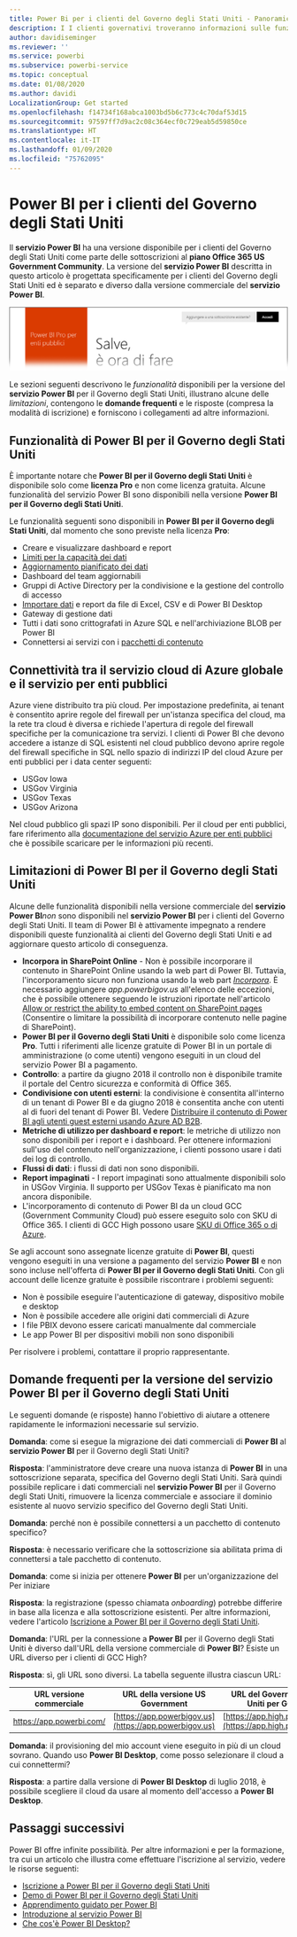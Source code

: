 ```yaml
---
title: Power Bi per i clienti del Governo degli Stati Uniti - Panoramica
description: I I clienti governativi troveranno informazioni sulle funzionalità e sulle limitazioni per il servizio Power BI per il Governo degli Stati Uniti
author: davidiseminger
ms.reviewer: ''
ms.service: powerbi
ms.subservice: powerbi-service
ms.topic: conceptual
ms.date: 01/08/2020
ms.author: davidi
LocalizationGroup: Get started
ms.openlocfilehash: f14734f168abca1003bd5b6c773c4c70daf53d15
ms.sourcegitcommit: 97597ff7d9ac2c08c364ecf0c729eab5d59850ce
ms.translationtype: HT
ms.contentlocale: it-IT
ms.lasthandoff: 01/09/2020
ms.locfileid: "75762095"
---
```

# <a name="power-bi-for-us-government-customers"></a>Power BI per i clienti del Governo degli Stati Uniti
Il **servizio Power BI** ha una versione disponibile per i clienti del Governo degli Stati Uniti come parte delle sottoscrizioni al **piano Office 365 US Government Community**. La versione del **servizio Power BI** descritta in questo articolo è progettata specificamente per i clienti del Governo degli Stati Uniti ed è separato e diverso dalla versione commerciale del **servizio Power BI**.

![](media/service-govus-overview/service_usgov_overview-1.png)

Le sezioni seguenti descrivono le *funzionalità* disponibili per la versione del **servizio Power BI** per il Governo degli Stati Uniti, illustrano alcune delle *limitazioni*, contengono le **domande frequenti** e le risposte (compresa la modalità di iscrizione) e forniscono i collegamenti ad altre informazioni.

## <a name="features-of-power-bi-us-government"></a>Funzionalità di Power BI per il Governo degli Stati Uniti
È importante notare che **Power BI per il Governo degli Stati Uniti** è disponibile solo come **licenza Pro** e non come licenza gratuita. Alcune funzionalità del servizio Power BI sono disponibili nella versione **Power BI per il Governo degli Stati Uniti**.

Le funzionalità seguenti sono disponibili in **Power BI per il Governo degli Stati Uniti**, dal momento che sono previste nella licenza **Pro**:

* Creare e visualizzare dashboard e report
* [Limiti per la capacità dei dati](service-admin-manage-your-data-storage-in-power-bi.md)
* [Aggiornamento pianificato dei dati](refresh-data.md)
* Dashboard del team aggiornabili
* Gruppi di Active Directory per la condivisione e la gestione del controllo di accesso
* [Importare dati](service-get-data.md) e report da file di Excel, CSV e di Power BI Desktop
* Gateway di gestione dati
* Tutti i dati sono crittografati in Azure SQL e nell'archiviazione BLOB per Power BI
* Connettersi ai servizi con i [pacchetti di contenuto](service-connect-to-services.md)

## <a name="connectivity-between-government-and-global-azure-cloud-services"></a>Connettività tra il servizio cloud di Azure globale e il servizio per enti pubblici 

Azure viene distribuito tra più cloud. Per impostazione predefinita, ai tenant è consentito aprire regole del firewall per un'istanza specifica del cloud, ma la rete tra cloud è diversa e richiede l'apertura di regole del firewall specifiche per la comunicazione tra servizi. I clienti di Power BI che devono accedere a istanze di SQL esistenti nel cloud pubblico devono aprire regole del firewall specifiche in SQL nello spazio di indirizzi IP del cloud Azure per enti pubblici per i data center seguenti:

* USGov Iowa
* USGov Virginia
* USGov Texas
* USGov Arizona

Nel cloud pubblico gli spazi IP sono disponibili. Per il cloud per enti pubblici, fare riferimento alla [documentazione del servizio Azure per enti pubblici](https://www.microsoft.com/download/details.aspx?id=57063) che è possibile scaricare per le informazioni più recenti.

## <a name="limitations-of-power-bi-us-government"></a>Limitazioni di Power BI per il Governo degli Stati Uniti
Alcune delle funzionalità disponibili nella versione commerciale del **servizio Power BI***non* sono disponibili nel **servizio Power BI** per i clienti del Governo degli Stati Uniti. Il team di Power BI è attivamente impegnato a rendere disponibili queste funzionalità ai clienti del Governo degli Stati Uniti e ad aggiornare questo articolo di conseguenza.

* **Incorpora in SharePoint Online** - Non è possibile incorporare il contenuto in SharePoint Online usando la web part di Power BI. Tuttavia, l'incorporamento sicuro non funziona usando la web part [*Incorpora*](https://docs.microsoft.com/power-bi/service-embed-secure). È necessario aggiungere *app.powerbigov.us* all'elenco delle eccezioni, che è possibile ottenere seguendo le istruzioni riportate nell'articolo [Allow or restrict the ability to embed content on SharePoint pages](https://support.office.com/article/allow-or-restrict-the-ability-to-embed-content-on-sharepoint-pages-e7baf83f-09d0-4bd1-9058-4aa483ee137b) (Consentire o limitare la possibilità di incorporare contenuto nelle pagine di SharePoint).
* **Power BI per il Governo degli Stati Uniti** è disponibile solo come licenza **Pro**. Tutti i riferimenti alle licenze gratuite di Power BI in un portale di amministrazione (o come utenti) vengono eseguiti in un cloud del servizio Power BI a pagamento.
* **Controllo**: a partire da giugno 2018 il controllo non è disponibile tramite il portale del Centro sicurezza e conformità di Office 365.
* **Condivisione con utenti esterni**: la condivisione è consentita all'interno di un tenant di Power BI e da giugno 2018 è consentita anche con utenti al di fuori del tenant di Power BI. Vedere [Distribuire il contenuto di Power BI agli utenti guest esterni usando Azure AD B2B](service-admin-azure-ad-b2b.md).
* **Metriche di utilizzo per dashboard e report**: le metriche di utilizzo non sono disponibili per i report e i dashboard. Per ottenere informazioni sull'uso del contenuto nell'organizzazione, i clienti possono usare i dati dei log di controllo.
* **Flussi di dati**: i flussi di dati non sono disponibili.
* **Report impaginati** - I report impaginati sono attualmente disponibili solo in USGov Virginia.  Il supporto per USGov Texas è pianificato ma non ancora disponibile.
* L'incorporamento di contenuto di Power BI da un cloud GCC (Government Community Cloud) può essere eseguito solo con SKU di Office 365. I clienti di GCC High possono usare [SKU di Office 365 o di Azure](developer/embedded-faq.md#what-is-the-difference-between-the-a-skus-in-azure-and-the-em-skus-in-office-365).

Se agli account sono assegnate licenze gratuite di **Power BI**, questi vengono eseguiti in una versione a pagamento del servizio **Power BI** e non sono incluse nell'offerta di **Power BI per il Governo degli Stati Uniti**. Con gli account delle licenze gratuite è possibile riscontrare i problemi seguenti:

* Non è possibile eseguire l'autenticazione di gateway, dispositivo mobile e desktop
* Non è possibile accedere alle origini dati commerciali di Azure
* I file PBIX devono essere caricati manualmente dal commerciale
* Le app Power BI per dispositivi mobili non sono disponibili

Per risolvere i problemi, contattare il proprio rappresentante.

## <a name="frequently-asked-questions-faq-for-the-us-government-version-of-the-power-bi-service"></a>Domande frequenti per la versione del servizio Power BI per il Governo degli Stati Uniti
Le seguenti domande (e risposte) hanno l'obiettivo di aiutare a ottenere rapidamente le informazioni necessarie sul servizio.

**Domanda**: come si esegue la migrazione dei dati commerciali di **Power BI** al **servizio Power BI** per il Governo degli Stati Uniti?

**Risposta**: l'amministratore deve creare una nuova istanza di **Power BI** in una sottoscrizione separata, specifica del Governo degli Stati Uniti. Sarà quindi possibile replicare i dati commerciali nel **servizio Power BI** per il Governo degli Stati Uniti, rimuovere la licenza commerciale e associare il dominio esistente al nuovo servizio specifico del Governo degli Stati Uniti.

**Domanda**: perché non è possibile connettersi a un pacchetto di contenuto specifico?

**Risposta**: è necessario verificare che la sottoscrizione sia abilitata prima di connettersi a tale pacchetto di contenuto.

**Domanda**: come si inizia per ottenere **Power BI** per un'organizzazione del Per iniziare

**Risposta**: la registrazione (spesso chiamata *onboarding*) potrebbe differire in base alla licenza e alla sottoscrizione esistenti. Per altre informazioni, vedere l'articolo [Iscrizione a Power BI per il Governo degli Stati Uniti](service-govus-signup.md).

**Domanda**: l'URL per la connessione a **Power BI** per il Governo degli Stati Uniti è diverso dall'URL della versione commerciale di **Power BI**? Esiste un URL diverso per i clienti di GCC High?

**Risposta**: sì, gli URL sono diversi. La tabella seguente illustra ciascun URL:

| URL versione commerciale | URL della versione US Government | URL del Governo degli Stati Uniti per GCC High |
| --- | --- | --- |
| https://app.powerbi.com/ |[https://app.powerbigov.us](https://app.powerbigov.us) | [https://app.high.powerbigov.us](https://app.high.powerbigov.us) |

**Domanda**: il provisioning del mio account viene eseguito in più di un cloud sovrano. Quando uso **Power BI Desktop**, come posso selezionare il cloud a cui connettermi?

**Risposta**: a partire dalla versione di **Power BI Desktop** di luglio 2018, è possibile scegliere il cloud da usare al momento dell'accesso a **Power BI Desktop**.


## <a name="next-steps"></a>Passaggi successivi
Power BI offre infinite possibilità. Per altre informazioni e per la formazione, tra cui un articolo che illustra come effettuare l'iscrizione al servizio, vedere le risorse seguenti:

* [Iscrizione a Power BI per il Governo degli Stati Uniti](service-govus-signup.md)
* <a href="https://channel9.msdn.com/Blogs/Azure/Cognitive-Services-HDInsight-and-Power-BI-on-Azure-Government">Demo di Power BI per il Governo degli Stati Uniti</a>
* [Apprendimento guidato per Power BI](guided-learning/index.yml)
* [Introduzione al servizio Power BI](service-get-started.md)
* [Che cos'è Power BI Desktop?](desktop-what-is-desktop.md)

